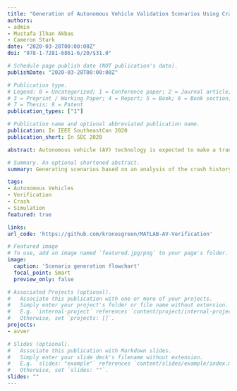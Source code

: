 ```yaml
---
title: "Generation of Autonomous Vehicle Validation Scenarios Using Crash Data"
authors:
- admin
- Mustafa Ilhan Akbas
- Cameron Stark
date: "2020-03-28T00:00:00Z"
doi: "978-1-7281-6861-6/20/$31.0"

# Schedule page publish date (NOT publication's date).
publishDate: "2020-03-28T00:00:00Z"

# Publication type.
# Legend: 0 = Uncategorized; 1 = Conference paper; 2 = Journal article;
# 3 = Preprint / Working Paper; 4 = Report; 5 = Book; 6 = Book section;
# 7 = Thesis; 8 = Patent
publication_types: ["1"]

# Publication name and optional abbreviated publication name.
publication: In IEEE SoutheastCon 2020
publication_short: In SEC 2020

abstract: Autonomous vehicle (AV) technology is expected to make a transformative impact on mobility. As a step towards that direction, advanced driver-assistance systems (ADAS) and semi-autonomous features have been increasingly deployed in modern vehicles. Consequently, there have been crashes reported for these vehicles while operating in autonomous mode. In this paper, we describe a methodology to use the information from these crashes for the validation of autonomous vehicles, which is the most critical obstacle in their mass deployment. We use existing crash databases and provide a methodology to automatically convert them into test scenarios in simulation, using our scenario generation framework. The methodology assists in validation by recreating crashes and their cousin scenarios. It is also instrumental in forming the requirements the accident reports for autonomous vehicles.

# Summary. An optional shortened abstract.
summary: Generating scenarios based on an analysis of the crash history of AVs.

tags:
- Autonomous Vehicles
- Verification
- Crash
- Simulation
featured: true

links:
url_code: 'https://github.com/kronosgreen/MATLAB-AV-Verification'

# Featured image
# To use, add an image named `featured.jpg/png` to your page's folder.
image:
  caption: 'Scenario generation flowchart'
  focal_point: Smart
  preview_only: false

# Associated Projects (optional).
#   Associate this publication with one or more of your projects.
#   Simply enter your project's folder or file name without extension.
#   E.g. `internal-project` references `content/project/internal-project/index.md`.
#   Otherwise, set `projects: []`.
projects:
- avver

# Slides (optional).
#   Associate this publication with Markdown slides.
#   Simply enter your slide deck's filename without extension.
#   E.g. `slides: "example"` references `content/slides/example/index.md`.
#   Otherwise, set `slides: ""`.
slides: ""
---
```

